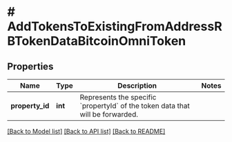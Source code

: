 # # AddTokensToExistingFromAddressRBTokenDataBitcoinOmniToken

## Properties

Name | Type | Description | Notes
------------ | ------------- | ------------- | -------------
**property_id** | **int** | Represents the specific &#x60;propertyId&#x60; of the token data that will be forwarded. |

[[Back to Model list]](../../README.md#models) [[Back to API list]](../../README.md#endpoints) [[Back to README]](../../README.md)
